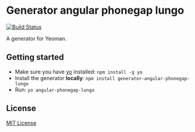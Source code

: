 # Generator angular phonegap lungo
[![Build Status](https://secure.travis-ci.org/i8ramin/generator-angular-phonegap-lungo.png?branch=master)](https://travis-ci.org/i8ramin/generator-angular-phonegap-lungo)

A generator for Yeoman.

## Getting started
- Make sure you have [yo](https://github.com/yeoman/yo) installed:
    `npm install -g yo`
- Install the generator **locally**: `npm install generator-angular-phonegap-lungo`
- Run: `yo angular-phonegap-lungo`

## License
[MIT License](http://en.wikipedia.org/wiki/MIT_License)

